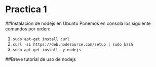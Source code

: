 Practica 1
==========

##Instalacion de nodejs en Ubuntu
Ponemos en consola los siguiente comandos por orden:

1. `sudo apt-get install curl`
2. `curl -sL https://deb.nodesource.com/setup | sudo bash`
3. `sudo apt-get install -y nodejs`

##Breve tutorial de uso de nodejs

